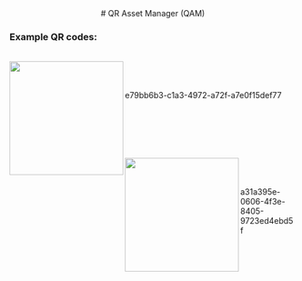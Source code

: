 <center># QR Asset Manager (QAM)</center>

### Example QR codes:
<br>
<img align="left" width="200" height="200" src="https://anw42.github.io/qam/examples/e79bb6b3-c1a3-4972-a72f-a7e0f15def77.png">
<br><br><br>
e79bb6b3-c1a3-4972-a72f-a7e0f15def77
<br><br><br><br><br><br><br>
<img align="left" width="200" height="200" src="https://anw42.github.io/qam/examples/a31a395e-0606-4f3e-8405-9723ed4ebd5f.png">
<br><br><br>
a31a395e-0606-4f3e-8405-9723ed4ebd5f
